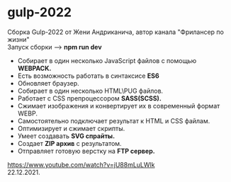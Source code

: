 # gulp-2022
Сборка Gulp-2022 от Жени Андриканича, автор канала "Фрилансер по жизни"<br>
Запуск сборки --> <strong> npm run dev </strong>

- Собирает в один несколько JavaScript файлов с помощью <strong>WEBPACK.</strong>
- Есть возможность работать в синтаксисе <strong>ES6</strong>
- Обновляет браузер.
- Собирает в один несколько HTML\PUG файлов.
- Работает с CSS препроцессором <strong>SASS(SCSS).</strong>
- Сжимает изображения и конвертирует их в современный формат WEBP.
- Cамостоятельно подключает результат к HTML и CSS файлам.
- Оптимизирует и сжимает скрипты. 
- Умеет создавать <strong>SVG спрайты.</strong>
- Создает <strong>ZIP архив</strong> с результатом.
- Отправляет готовую верстку на <strong>FTP сервер.</strong>

https://www.youtube.com/watch?v=jU88mLuLWlk <br>
22.12.2021.
